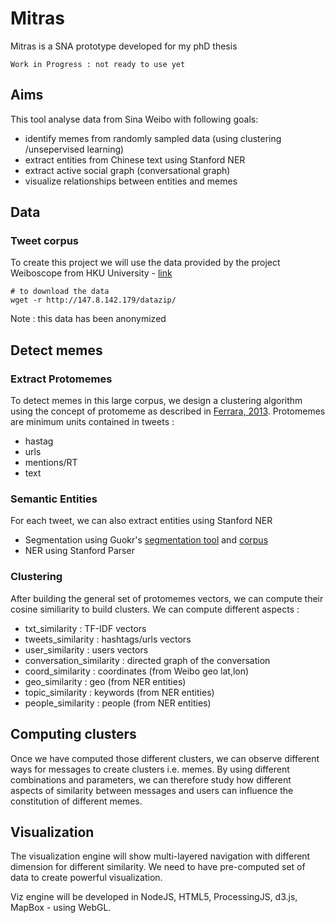 # Mitras

Mitras is a SNA prototype developed for my phD thesis
	
	Work in Progress : not ready to use yet

## Aims
This tool analyse data from Sina Weibo with following goals:

* identify memes from randomly sampled data (using clustering /unsepervised learning) 
* extract entities from Chinese text using Stanford NER
* extract active social graph (conversational graph)
* visualize relationships between entities and memes


## Data

### Tweet corpus 
To create this project we will use the data provided by the project Weiboscope from HKU University - [link](http://147.8.142.179/datazip/)

	# to download the data
	wget -r http://147.8.142.179/datazip/

Note : this data has been anonymized

## Detect memes

### Extract Protomemes 
To detect memes in this large corpus, we design a clustering algorithm using the concept of protomeme as described in [Ferrara, 2013](http://www.emilio.ferrara.name/2013/08/01/clustering-memes-in-social-media/). Protomemes are minimum units contained in tweets :

* hastag
* urls
* mentions/RT
* text

### Semantic Entities
For each tweet, we can also extract entities using Stanford NER

* Segmentation using Guokr's [segmentation tool](https://github.com/guokr/gkseg) and [corpus](https://github.com/guokr/corpus)
* NER using Stanford Parser

### Clustering 
After building the general set of protomemes vectors, we can compute their cosine similiarity to build clusters. We can compute different aspects :

* txt_similarity : TF-IDF vectors 
* tweets_similarity : hashtags/urls vectors 
* user_similarity : users vectors 
* conversation_similarity : directed graph of the conversation
* coord_similarity : coordinates (from Weibo geo lat,lon)
* geo_similarity : geo (from NER entities)
* topic_similarity : keywords (from NER entities)
* people_similarity : people (from NER entities)

## Computing clusters
Once we have computed those different clusters, we can observe different ways for messages to create clusters i.e. memes. By using different combinations and parameters, we can therefore study how different aspects of similarity between messages and users can influence the constitution of different memes.

## Visualization
The visualization engine will show multi-layered navigation with different dimension for different similarity. We need to have pre-computed set of data to create powerful visualization.

Viz engine will be developed in NodeJS, HTML5, ProcessingJS, d3.js, MapBox - using WebGL.
